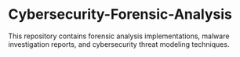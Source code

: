 # Cybersecurity-Forensic-Analysis
This repository contains forensic analysis implementations, malware investigation reports, and cybersecurity threat modeling techniques.
